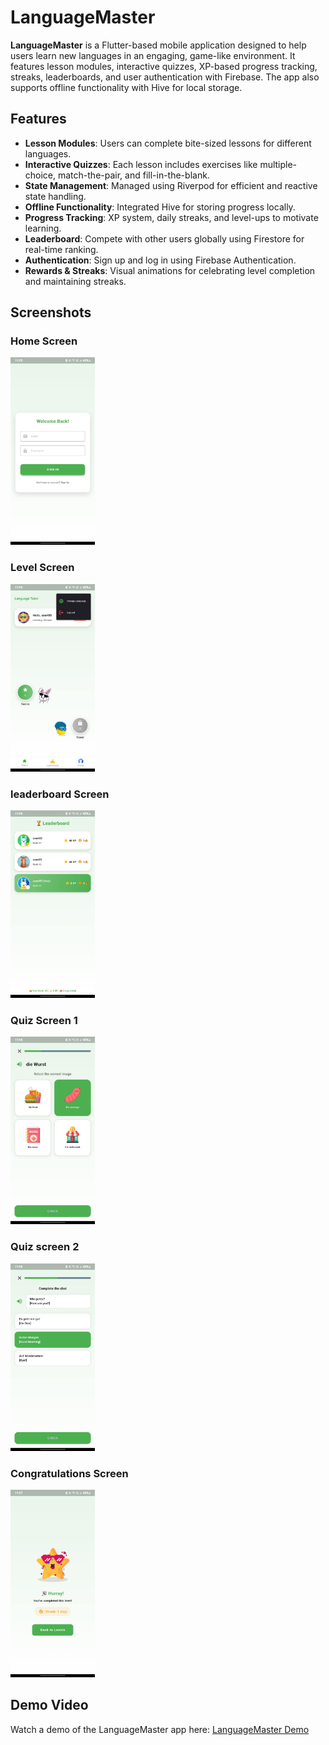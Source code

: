 # LanguageMaster

**LanguageMaster** is a Flutter-based mobile application designed to help users learn new languages in an engaging, game-like environment. It features lesson modules, interactive quizzes, XP-based progress tracking, streaks, leaderboards, and user authentication with Firebase. The app also supports offline functionality with Hive for local storage.

## Features

- **Lesson Modules**: Users can complete bite-sized lessons for different languages.
- **Interactive Quizzes**: Each lesson includes exercises like multiple-choice, match-the-pair, and fill-in-the-blank.
- **State Management**: Managed using Riverpod for efficient and reactive state handling.
- **Offline Functionality**: Integrated Hive for storing progress locally.
- **Progress Tracking**: XP system, daily streaks, and level-ups to motivate learning.
- **Leaderboard**: Compete with other users globally using Firestore for real-time ranking.
- **Authentication**: Sign up and log in using Firebase Authentication.
- **Rewards & Streaks**: Visual animations for celebrating level completion and maintaining streaks.

## Screenshots

### Home Screen
<img src="https://github.com/Priyachapagain/LanguageMaster/blob/main/assets/upload/image1.jpeg" alt="Lesson Screen" height="300"/>

### Level Screen
<img src="https://github.com/Priyachapagain/LanguageMaster/blob/main/assets/upload/image2.jpeg" alt="Lesson Screen" height="300"/>

### leaderboard Screen
<img src="https://github.com/Priyachapagain/LanguageMaster/blob/main/assets/upload/image4.jpeg" alt="Quiz Screen" height="300"/>

### Quiz Screen 1
<img src="https://github.com/Priyachapagain/LanguageMaster/blob/main/assets/upload/image5.jpeg" alt="XP & Streaks" height="300"/>

### Quiz screen 2
<img src="https://github.com/Priyachapagain/LanguageMaster/blob/main/assets/upload/image6.jpeg" alt="Leaderboard" height="300"/>

### Congratulations Screen
<img src="https://github.com/Priyachapagain/LanguageMaster/blob/main/assets/upload/image9.jpeg" alt="Profile" height="300"/>



## Demo Video

Watch a demo of the LanguageMaster app here: [LanguageMaster Demo](https://www.youtube.com/shorts/ntek5OYTWEE)

